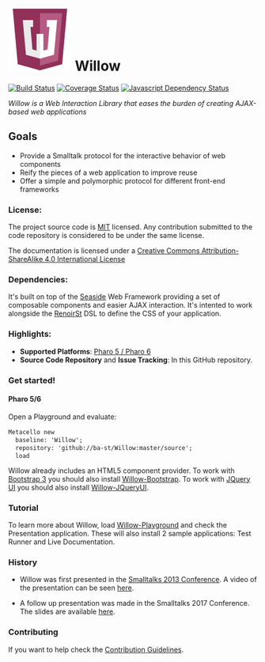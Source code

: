 ![Logo](resources/logos/128x128.png) Willow
======
[![Build Status](https://travis-ci.org/ba-st/Willow.svg?branch=master)](https://travis-ci.org/ba-st/Willow)
[![Coverage Status](https://coveralls.io/repos/github/ba-st/Willow/badge.svg?branch=master)](https://coveralls.io/github/ba-st/Willow?branch=master)
[![Javascript Dependency Status](https://david-dm.org/ba-st/Willow.svg)](https://david-dm.org/ba-st/Willow)

*Willow is a Web Interaction Library that eases the burden of creating AJAX-based web applications*

## Goals
- Provide a Smalltalk protocol for the interactive behavior of web components
- Reify the pieces of a web application to improve reuse
- Offer a simple and polymorphic protocol for different front-end frameworks 

### License:
The project source code is [MIT](LICENSE) licensed. Any contribution submitted to the code repository is considered to be under the same license.

The documentation is licensed under a [Creative Commons Attribution-ShareAlike 4.0 International License](http://creativecommons.org/licenses/by-sa/4.0/)

### Dependencies:
It's built on top of the [Seaside](https://github.com/SeasideSt/Seaside) Web Framework providing a set of composable components and easier AJAX interaction.
It's intented to work alongside the [RenoirSt](https://github.com/ba-st/RenoirSt) DSL to define the CSS of your application.

### Highlights:
- **Supported Platforms**: [Pharo 5 / Pharo 6](http://www.pharo.org/)
- **Source Code Repository** and **Issue Tracking**: In this GitHub repository.

### Get started!

#### Pharo 5/6

Open a Playground and evaluate:

```smalltalk
Metacello new
  baseline: 'Willow';
  repository: 'github://ba-st/Willow:master/source';
  load
```

Willow already includes an HTML5 component provider.
To work with [Bootstrap 3](https://getbootstrap.com/docs/3.3/) you should also install  [Willow-Bootstrap](https://github.com/ba-st/Willow-Bootstrap).
To work with [JQuery UI](https://jqueryui.com/) you should also install  [Willow-JQueryUI](https://github.com/ba-st/Willow-JQueryUI).

### Tutorial
To learn more about Willow, load [Willow-Playground](https://github.com/ba-st/Willow-Playground) and check the Presentation application. These will also install 2 sample applications: Test Runner and Live Documentation.

### History
- Willow was first presented in the [Smalltalks 2013 Conference](http://fast.org.ar). 
A video of the presentation can be seen [here](https://youtu.be/JezITRHCBuc?list=PLCGAAdUizzH027lLWKXh_44cGuEsay7-R).

- A follow up presentation was made in the Smalltalks 2017 Conference. The slides are available [here](https://www.slideshare.net/gcotelli/willow-101-82159948).

### Contributing
If you want to help check the [Contribution Guidelines](CONTRIBUTING.md).

